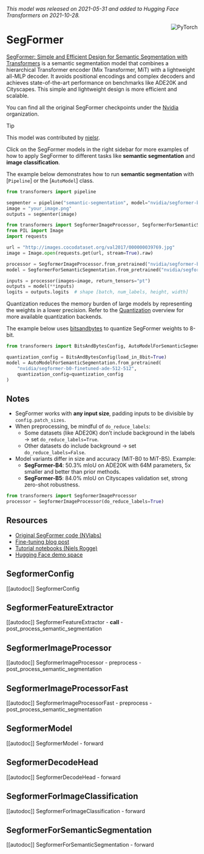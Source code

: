 <!--Copyright 2021 The HuggingFace Team. All rights reserved.

Licensed under the Apache License, Version 2.0 (the "License");
you may not use this file except in compliance with the License.
http://www.apache.org/licenses/LICENSE-2.0

Unless required by applicable law or agreed to in writing,
software distributed under the License is distributed on an "AS IS" BASIS,
WITHOUT WARRANTIES OR CONDITIONS OF ANY KIND, either express or implied.

⚠️ Note that this file is in Markdown but contains specific syntax
for our doc-builder (similar to MDX) that may not render properly
in your Markdown viewer.
-->
*This model was released on 2021-05-31 and added to Hugging Face Transformers on 2021-10-28.*

<div style="float: right;">
    <div class="flex flex-wrap space-x-1">
           <img alt="PyTorch" src="https://img.shields.io/badge/PyTorch-DE3412?style=flat&logo=pytorch&logoColor=white">
    </div>
</div>

# SegFormer

[SegFormer: Simple and Efficient Design for Semantic Segmentation with Transformers](https://huggingface.co/papers/2105.15203) is a semantic segmentation model that combines a hierarchical Transformer encoder (Mix Transformer, MiT) with a lightweight all-MLP decoder. It avoids positional encodings and complex decoders and achieves state-of-the-art performance on benchmarks like ADE20K and Cityscapes. This simple and lightweight design is more efficient and scalable.

You can find all the original SegFormer checkpoints under the [Nvidia](https://huggingface.co/nvidia/models?search=segformer) organization.

> [!TIP]
> This model was contributed by [nielsr](https://huggingface.co/nielsr).
>
> Click on the SegFormer models in the right sidebar for more examples of how to apply SegFormer to different tasks like **semantic segmentation** and **image classification**.

The example below demonstrates how to run **semantic segmentation** with [`Pipeline`] or the [`AutoModel`] class.

<hfoptions id="usage">
<hfoption id="Pipeline">

```python
from transformers import pipeline

segmenter = pipeline("semantic-segmentation", model="nvidia/segformer-b0-finetuned-ade-512-512")
image = "your_image.png"
outputs = segmenter(image)
```

</hfoption>
<hfoption id="AutoModel">

```python
from transformers import SegformerImageProcessor, SegformerForSemanticSegmentation
from PIL import Image
import requests

url = "http://images.cocodataset.org/val2017/000000039769.jpg"
image = Image.open(requests.get(url, stream=True).raw)

processor = SegformerImageProcessor.from_pretrained("nvidia/segformer-b0-finetuned-ade-512-512")
model = SegformerForSemanticSegmentation.from_pretrained("nvidia/segformer-b0-finetuned-ade-512-512")

inputs = processor(images=image, return_tensors="pt")
outputs = model(**inputs)
logits = outputs.logits  # shape [batch, num_labels, height, width]
```

</hfoption>

</hfoptions>

Quantization reduces the memory burden of large models by representing the weights in a lower precision. Refer to the [Quantization](../quantization/overview) overview for more available quantization backends.

The example below uses [bitsandbytes](https://huggingface.co/docs/transformers/main/en/quantization/bitsandbytes) to quantize SegFormer weights to 8-bit.

```python
from transformers import BitsAndBytesConfig, AutoModelForSemanticSegmentation

quantization_config = BitsAndBytesConfig(load_in_8bit=True)
model = AutoModelForSemanticSegmentation.from_pretrained(
    "nvidia/segformer-b0-finetuned-ade-512-512",
    quantization_config=quantization_config
)
```

## Notes

- SegFormer works with **any input size**, padding inputs to be divisible by `config.patch_sizes`.
- When preprocessing, be mindful of `do_reduce_labels`:
  - Some datasets (like ADE20K) don’t include background in the labels → set `do_reduce_labels=True`.
  - Other datasets do include background → set `do_reduce_labels=False`.
- Model variants differ in size and accuracy (MiT-B0 to MiT-B5). Example:
  - **SegFormer-B4**: 50.3% mIoU on ADE20K with 64M parameters, 5x smaller and better than prior methods.
  - **SegFormer-B5**: 84.0% mIoU on Cityscapes validation set, strong zero-shot robustness.

```python
from transformers import SegformerImageProcessor
processor = SegformerImageProcessor(do_reduce_labels=True)
```

## Resources

- [Original SegFormer code (NVlabs)](https://github.com/NVlabs/SegFormer)  
- [Fine-tuning blog post](https://huggingface.co/blog/fine-tune-segformer)  
- [Tutorial notebooks (Niels Rogge)](https://github.com/NielsRogge/Transformers-Tutorials/tree/master/SegFormer)  
- [Hugging Face demo space](https://huggingface.co/spaces/chansung/segformer-tf-transformers)  

## SegformerConfig

[[autodoc]] SegformerConfig

## SegformerFeatureExtractor

[[autodoc]] SegformerFeatureExtractor
    - __call__
    - post_process_semantic_segmentation

## SegformerImageProcessor

[[autodoc]] SegformerImageProcessor
    - preprocess
    - post_process_semantic_segmentation

## SegformerImageProcessorFast

[[autodoc]] SegformerImageProcessorFast
    - preprocess
    - post_process_semantic_segmentation

## SegformerModel

[[autodoc]] SegformerModel
    - forward

## SegformerDecodeHead

[[autodoc]] SegformerDecodeHead
    - forward

## SegformerForImageClassification

[[autodoc]] SegformerForImageClassification
    - forward

## SegformerForSemanticSegmentation

[[autodoc]] SegformerForSemanticSegmentation
    - forward
